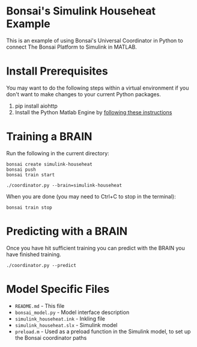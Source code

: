 # Bonsai's Simulink Househeat Example

This is an example of using Bonsai's Universal Coordinator in Python to connect The Bonsai Platform to Simulink in MATLAB.

# Install Prerequisites

You may want to do the following steps within a virtual environment if you don't want to make changes to your current Python packages.

1. pip install aiohttp
2. Install the Python Matlab Engine by [following these instructions](https://www.mathworks.com/help/matlab/matlab_external/install-the-matlab-engine-for-python.html)

# Training a BRAIN

Run the following in the current directory:

    bonsai create simulink-househeat
    bonsai push
    bonsai train start

    ./coordinator.py --brain=simulink-househeat

When you are done (you may need to Ctrl+C to stop in the terminal):

    bonsai train stop

# Predicting with a BRAIN

Once you have hit sufficient training you can predict with the BRAIN you have finished training.

    ./coordinator.py --predict

# Model Specific Files

* `README.md` - This file
* `bonsai_model.py` - Model interface description
* `simulink_househeat.ink` - Inkling file
* `simulink_househeat.slx` - Simulink model
* `preload.m` - Used as a preload function in the Simulink model, to set up the Bonsai coordinator paths
